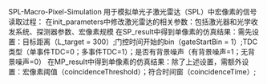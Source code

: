 SPL-Macro-Pixel-Simulation
用于模拟单光子激光雷达（SPL）中宏像素的信号读取过程：
在init_parameters中修改激光雷达的相关参数：包括激光器和光学收发系统、探测器参数、宏像素规模
在SP_result中得到单像素的仿真结果：需先设置：目标距离（L_target = 300）;门控时间开始的bin（gateStartBin = 1）;TDC类型（单事件TDC=0；多事件TDC=1）；是否有背景噪声（有背景噪声=1；无背景噪声=0）
在MP_result中得到单像素的仿真结果：除了上述设置，需额外设置：宏像素阈值（coincidenceThreshold）；符合时间窗（coincidenceTime）;      
